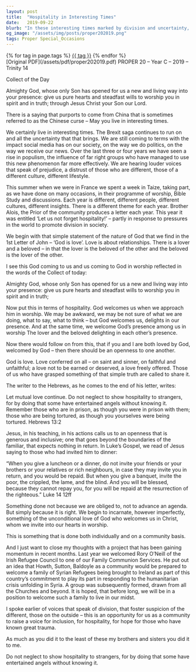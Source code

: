 ```yaml
---
layout: post
title:  "Hospitality in Interesting Times"
date:   2019-09-22
blurb: "In these interesting times marked by division and uncertainty, this sermon calls for the practice of hospitality. Drawing from the teachings of Jesus and the nature of God as love, it encourages openness and generosity towards all, especially those who are different or marginalized. It also highlights a community project to welcome a Syrian refugee family, embodying the sermon's message of inclusive love and hospitality."
og_image: "/assets/img/posts/proper202019.png"
tags: Proper Special_Occasions
---    
```

<div class="tag-pills">
    {% for tag in page.tags %}
    <a href="{{ site.baseurl }}/tag/{{ tag | slugify }}" class="tag-pill">{{ tag }}</a>
    {% endfor %}
</div>
[Original PDF](/assets/pdf/proper202019.pdf)
PROPER 20 – Year C – 2019 – Trinity 14

Collect of the Day

Almighty God,
whose only Son has opened for us
a new and living way into your presence:
give us pure hearts and steadfast wills
to worship you in spirit and in truth;
through Jesus Christ your Son our Lord.

There is a saying that purports to come from China that is sometimes referred
to as the Chinese curse – May you live in interesting times.

We certainly live in interesting times. The Brexit saga continues to run on and
all the uncertainty that that brings. We are still coming to terms with the
impact social media has on our society, on the way we do politics, on the way
we receive our news. Over the last three or four years we have seen a rise in
populism, the influence of far right groups who have managed to use this new
phenomenon far more effectively. We are hearing louder voices that speak of
prejudice, a distrust of those who are different, those of a different culture,
different lifestyle.

This summer when we were in France we spent a week in Taize, taking part, as
we have done on many occasions, in their programme of worship, Bible Study
and discussions. Each year is different, different people, different cultures,
different insights. There is a different theme for each year. Brother Alois, the
Prior of the community produces a letter each year. This year it was entitled
‘Let us not forget hospitality!’ – partly in response to pressures in the world to
promote division in society.

We begin with that simple statement of the nature of God that we find in the 1st
Letter of John – ‘God is love’. Love is about relationships. There is a lover
and a beloved – in that the lover is the beloved of the other and the beloved is
the lover of the other.

I see this God coming to us and us coming to God in worship reflected in the
words of the Collect of today:

Almighty God,
whose only Son has opened for us
a new and living way into your presence:
give us pure hearts and steadfast wills
to worship you in spirit and in truth;

Now put this in terms of hospitality. God welcomes us when we approach him
in worship. We may be awkward, we may be not sure of what we are doing,
what to say, what to think – but God welcomes us, delights in our presence.
And at the same time, we welcome God’s presence among us in worship The
lover and the beloved delighting in each other’s presence.

Now there would follow on from this, that if you and I are both loved by God,
welcomed by God – then there should be an openness to one another.

God is love. Love conferred on all – on saint and sinner, on faithful and
unfaithful; a love not to be earned or deserved, a love freely offered. Those of
us who have grasped something of that simple truth are called to share it.

The writer to the Hebrews, as he comes to the end of his letter, writes:

Let mutual love continue. Do not neglect to show hospitality to
strangers, for by doing that some have entertained angels without
knowing it. Remember those who are in prison, as though you were in
prison with them; those who are being tortured, as though you
yourselves were being tortured. Hebrews 13:2

Jesus, in his teaching, in his actions calls us to an openness that is generous and
inclusive; one that goes beyond the boundaries of the familiar, that expects
nothing in return. In Luke’s Gospel, we read of Jesus saying to those who had
invited him to dinner:

“When you give a luncheon or a dinner, do not invite your friends or
your brothers or your relatives or rich neighbours, in case they may
invite you in return, and you would be repaid. But when you give a
banquet, invite the poor, the crippled, the lame, and the blind. And
you will be blessed, because they cannot repay you, for you will be
repaid at the resurrection of the righteous.” Luke 14 12ff

Something done not because we are obliged to, not to advance an agenda. But
simply because it is right. We begin to incarnate, however imperfectly,
something of the unconditional love of God who welcomes us in Christ, whom
we invite into our hearts in worship.

This is something that is done both individually and on a community basis.

And I just want to close my thoughts with a project that has been gaining
momentum in recent months. Last year we welcomed Rory O’Neill of the Irish
Refugee Council to one of our Family Communion Services. He put out an
idea that Howth, Sutton, Baldoyle as a community would be prepared to
welcome a family of Syrian Refugees being brought to Ireland as part of this
country’s commitment to play its part in responding to the humanitarian crisis
unfolding in Syria. A group was subsequently formed, drawn from all the
Churches and beyond. It is hoped, that before long, we will be in a position to
welcome such a family to live in our midst.

I spoke earlier of voices that speak of division, that foster suspicion of the
different, those on the outside – this is an opportunity for us as a community to
raise a voice for inclusion, for hospitality, for hope for those who have known
great trauma.

As much as you did it to the least of these my brothers and sisters you did it to
me.

Do not neglect to show hospitality to strangers, for by doing that some have
entertained angels without knowing it.
